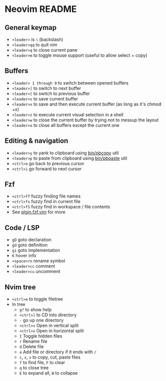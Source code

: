 # Neovim README

## General keymap
  * `<leader>` is `\` (backslash)
  * `<leader>qq` to quit vim
  * `<leader>q` to close current pane
  * `<leader>m` to toggle mouse support (useful to allow select + copy)

## Buffers
  * `<leader> 1 through 9` to switch between opened buffers
  * `<leader>]` to switch to next buffer
  * `<leader>[` to switch to previous buffer
  * `<leader>s` to save current buffer
  * `<leader>x` to save and then execute current buffer (as long as it's chmod +x)
  * `<leader>z` to execute current visual selection in a shell
  * `<leader>w` to close the current buffer by trying not to messup the layout
  * `<leader>o` to close all buffers except the current one

## Editing & navigation
  * `<leader>y` to yank to clipboard using [bin/pbcopy](bin/pbcopy) util
  * `<leader>p` to paste from clipboard using [bin/pbpaste](bin/pbpaste) util
  * `<ctrl>o` go back to previous cursor
  * `<ctrl>i` go forward to next cursor

## Fzf
  * `<ctrl>ff` fuzzy finding file names
  * `<ctrl>fs` fuzzy find in current file
  * `<ctrl>fS` fuzzy find in workspace / file contents
  * See [plgin.fzf.vim](./home-manager/modules/neovim/plugins/fzf.vim) for more

## Code / LSP
  * `gD` goto declaration
  * `gd` goto definition
  * `gi` goto implementation
  * `K` hover info
  * `<space>rn` rename symbol
  * `<leader>cc` comment
  * `<leader>cu` uncomment

## Nvim tree
  * `<ctrl>e` to toggle filetree
  * In tree
    * `g?` to show help
    * `<ctrl>]` to CD into directory
    * `-` go up one directory
    * `<ctrl>v` Open in vertical split
    * `<ctrl>x` Open in horizontal split
    * `I` Toggle hidden files
    * `r` Rename file
    * `d` Delete file
    * `a` Add file or directory if it ends with `/`
    * `c`, `x`, `v` to copy, cut, paste files
    * `f` to find file, `F` to clear
    * `q` to close tree
    * `E` to expand all, `W` to collapse
